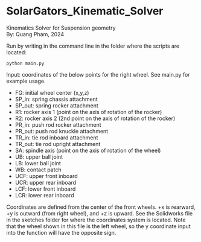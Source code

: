 # SolarGators_Kinematic_Solver
Kinematics Solver for Suspension geometry  
By: Quang Pham, 2024

Run by writing in the command line in the folder where the scripts are located:  
```  
python main.py
``` 

Input: coordinates of the below points for the right wheel. See main.py for example usage.   
   * FG: initial wheel center (x,y,z)   
   * SP_in: spring chassis attachment  
   * SP_out: spring rocker attachment  
   * R1: rocker axis 1 (point on the axis of rotation of the rocker)  
   * R2: rocker axis 2 (2nd point on the axis of rotation of the rocker)  
   * PR_in: push rod rocker attachment  
   * PR_out: push rod knuckle attachment  
   * TR_in: tie rod inboard attachment  
   * TR_out: tie rod upright attachment  
   * SA: spindle axis (point on the axis of rotation of the wheel)  
   * UB: upper ball joint  
   * LB: lower ball joint  
   * WB: contact patch  
   * UCF: upper front inboard  
   * UCR: upper rear inboard  
   * LCF: lower front inboard  
   * LCR: lower rear inboard  

Coordinates are defined from the center of the front wheels. +x is rearward, +y is outward (from right wheel), and +z is upward. See the Solidworks file in the sketches folder for where the coordinates system is located. Note that the wheel shown in this file is the left wheel, so the y coordinate input into the function will have the opposite sign.
